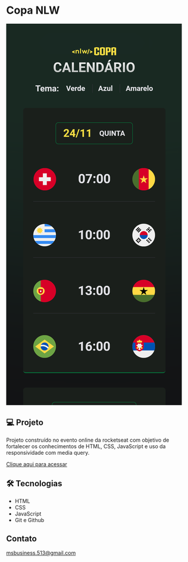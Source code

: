 # Copa NLW

![preview](./.github/preview-mobile.png) 

## 💻 Projeto 

Projeto construído no evento online da rocketseat com objetivo de fortalecer os conhecimentos de HTML, CSS, JavaScript e uso da responsividade com media query.

[Clique aqui para acessar](https://nlw-copa-puce.vercel.app/)

## 🛠️ Tecnologias
- HTML 
- CSS
- JavaScript
- Git e Github

## Contato

msbusiness.513@gmail.com
